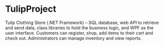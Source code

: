 # TulipProject
Tulip Clothing Store (.NET Framework) – SQL database, web API to retrieve and send data, class libraries to hold the business logic, and WPF as the user interface. Customers can register, shop, add items to their cart and check out. Administrators can manage inventory and view reports. 
